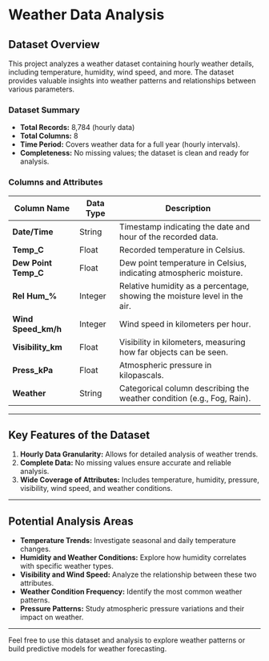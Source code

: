 # Weather Data Analysis

## Dataset Overview
This project analyzes a weather dataset containing hourly weather details, including temperature, humidity, wind speed, and more. The dataset provides valuable insights into weather patterns and relationships between various parameters.

### Dataset Summary
- **Total Records:** 8,784 (hourly data)
- **Total Columns:** 8
- **Time Period:** Covers weather data for a full year (hourly intervals).
- **Completeness:** No missing values; the dataset is clean and ready for analysis.

### Columns and Attributes
| Column Name          | Data Type | Description                                                              |
|----------------------|-----------|--------------------------------------------------------------------------|
| **Date/Time**        | String    | Timestamp indicating the date and hour of the recorded data.             |
| **Temp_C**           | Float     | Recorded temperature in Celsius.                                         |
| **Dew Point Temp_C** | Float     | Dew point temperature in Celsius, indicating atmospheric moisture.       |
| **Rel Hum_%**        | Integer   | Relative humidity as a percentage, showing the moisture level in the air.|
| **Wind Speed_km/h**  | Integer   | Wind speed in kilometers per hour.                                       |
| **Visibility_km**    | Float     | Visibility in kilometers, measuring how far objects can be seen.         |
| **Press_kPa**        | Float     | Atmospheric pressure in kilopascals.                                     |
| **Weather**          | String    | Categorical column describing the weather condition (e.g., Fog, Rain).   |

---

## Key Features of the Dataset
1. **Hourly Data Granularity:** Allows for detailed analysis of weather trends.
2. **Complete Data:** No missing values ensure accurate and reliable analysis.
3. **Wide Coverage of Attributes:** Includes temperature, humidity, pressure, visibility, wind speed, and weather conditions.

---

## Potential Analysis Areas
- **Temperature Trends:** Investigate seasonal and daily temperature changes.
- **Humidity and Weather Conditions:** Explore how humidity correlates with specific weather types.
- **Visibility and Wind Speed:** Analyze the relationship between these two attributes.
- **Weather Condition Frequency:** Identify the most common weather patterns.
- **Pressure Patterns:** Study atmospheric pressure variations and their impact on weather.

---

Feel free to use this dataset and analysis to explore weather patterns or build predictive models for weather forecasting.
